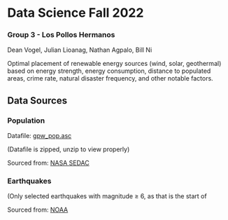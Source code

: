 # Data Science Fall 2022
### Group 3 - Los Pollos Hermanos
Dean Vogel, Julian Lioanag, Nathan Agpalo, Bill Ni

Optimal placement of renewable energy sources (wind, solar, geothermal) based on energy strength, energy consumption, distance to populated areas, crime rate, natural disaster frequency, and other notable factors.

## Data Sources
### Population
Datafile: [gpw_pop.asc](https://github.com/ITWSDataScience/Group3_Fall2022/blob/main/population_count/gpw_pop.asc.zip)

(Datafile is zipped, unzip to view properly)

Sourced from: [NASA SEDAC](https://sedac.ciesin.columbia.edu/data/set/gpw-v4-population-count-rev11)

### Earthquakes

(Only selected earthquakes with magnitude ≥ 6, as that is the start of 

Sourced from: [NOAA](https://data.noaa.gov/metaview/page?xml=NOAA/NESDIS/NGDC/MGG/Hazards/iso/xml/G012153.xml&view=getDataView)
